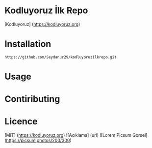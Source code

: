 # Kodluyoruz İlk Repo
[Kodluyoruz] (https://kodluyoruz.org)

# Installation
```
https://github.com/Seydanur29/kodluyoruzilkrepo.git
```
# Usage

# Contiributing

# Licence
[MIT] (https://kodluyoruz.org)
![Acıklama] (url)
![Lorem Picsum Gorsel] (https://picsum.photos/200/300)
